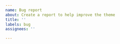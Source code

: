 ```yaml
---
name: Bug report
about: Create a report to help improve the theme
title: ''
labels: bug
assignees: ''

---
```



